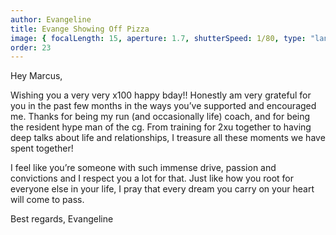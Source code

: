 ```yaml
---
author: Evangeline
title: Evange Showing Off Pizza
image: { focalLength: 15, aperture: 1.7, shutterSpeed: 1/80, type: "landscape" }
order: 23
---
```


Hey Marcus,

Wishing you a very very x100 happy bday!! Honestly am very grateful for you in the past few months in the ways you’ve supported and encouraged me. Thanks for being my run (and occasionally life) coach, and for being the resident hype man of the cg. From training for 2xu together to having deep talks about life and relationships, I treasure all these moments we have spent together!

I feel like you’re someone with such immense drive, passion and convictions and I respect you a lot for that. Just like how you root for everyone else in your life, I pray that every dream you carry on your heart will come to pass.

Best regards,
Evangeline
